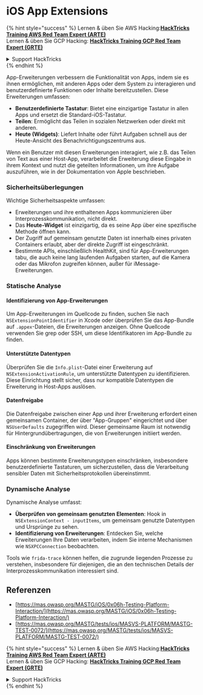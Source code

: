 # iOS App Extensions

{% hint style="success" %}
Lernen & üben Sie AWS Hacking:<img src="/.gitbook/assets/arte.png" alt="" data-size="line">[**HackTricks Training AWS Red Team Expert (ARTE)**](https://training.hacktricks.xyz/courses/arte)<img src="/.gitbook/assets/arte.png" alt="" data-size="line">\
Lernen & üben Sie GCP Hacking: <img src="/.gitbook/assets/grte.png" alt="" data-size="line">[**HackTricks Training GCP Red Team Expert (GRTE)**<img src="/.gitbook/assets/grte.png" alt="" data-size="line">](https://training.hacktricks.xyz/courses/grte)

<details>

<summary>Support HackTricks</summary>

* Überprüfen Sie die [**Abonnementpläne**](https://github.com/sponsors/carlospolop)!
* **Treten Sie der** 💬 [**Discord-Gruppe**](https://discord.gg/hRep4RUj7f) oder der [**Telegram-Gruppe**](https://t.me/peass) bei oder **folgen** Sie uns auf **Twitter** 🐦 [**@hacktricks\_live**](https://twitter.com/hacktricks\_live)**.**
* **Teilen Sie Hacking-Tricks, indem Sie PRs an die** [**HackTricks**](https://github.com/carlospolop/hacktricks) und [**HackTricks Cloud**](https://github.com/carlospolop/hacktricks-cloud) GitHub-Repos senden.

</details>
{% endhint %}

App-Erweiterungen verbessern die Funktionalität von Apps, indem sie es ihnen ermöglichen, mit anderen Apps oder dem System zu interagieren und benutzerdefinierte Funktionen oder Inhalte bereitzustellen. Diese Erweiterungen umfassen:

- **Benutzerdefinierte Tastatur**: Bietet eine einzigartige Tastatur in allen Apps und ersetzt die Standard-iOS-Tastatur.
- **Teilen**: Ermöglicht das Teilen in sozialen Netzwerken oder direkt mit anderen.
- **Heute (Widgets)**: Liefert Inhalte oder führt Aufgaben schnell aus der Heute-Ansicht des Benachrichtigungszentrums aus.

Wenn ein Benutzer mit diesen Erweiterungen interagiert, wie z.B. das Teilen von Text aus einer Host-App, verarbeitet die Erweiterung diese Eingabe in ihrem Kontext und nutzt die geteilten Informationen, um ihre Aufgabe auszuführen, wie in der Dokumentation von Apple beschrieben.

### **Sicherheitsüberlegungen**

Wichtige Sicherheitsaspekte umfassen:

- Erweiterungen und ihre enthaltenen Apps kommunizieren über Interprozesskommunikation, nicht direkt.
- Das **Heute-Widget** ist einzigartig, da es seine App über eine spezifische Methode öffnen kann.
- Der Zugriff auf gemeinsam genutzte Daten ist innerhalb eines privaten Containers erlaubt, aber der direkte Zugriff ist eingeschränkt.
- Bestimmte APIs, einschließlich HealthKit, sind für App-Erweiterungen tabu, die auch keine lang laufenden Aufgaben starten, auf die Kamera oder das Mikrofon zugreifen können, außer für iMessage-Erweiterungen.

### Statische Analyse

#### **Identifizierung von App-Erweiterungen**

Um App-Erweiterungen im Quellcode zu finden, suchen Sie nach `NSExtensionPointIdentifier` in Xcode oder überprüfen Sie das App-Bundle auf `.appex`-Dateien, die Erweiterungen anzeigen. Ohne Quellcode verwenden Sie grep oder SSH, um diese Identifikatoren im App-Bundle zu finden.

#### **Unterstützte Datentypen**

Überprüfen Sie die `Info.plist`-Datei einer Erweiterung auf `NSExtensionActivationRule`, um unterstützte Datentypen zu identifizieren. Diese Einrichtung stellt sicher, dass nur kompatible Datentypen die Erweiterung in Host-Apps auslösen.

#### **Datenfreigabe**

Die Datenfreigabe zwischen einer App und ihrer Erweiterung erfordert einen gemeinsamen Container, der über "App-Gruppen" eingerichtet und über `NSUserDefaults` zugegriffen wird. Dieser gemeinsame Raum ist notwendig für Hintergrundübertragungen, die von Erweiterungen initiiert werden.

#### **Einschränkung von Erweiterungen**

Apps können bestimmte Erweiterungstypen einschränken, insbesondere benutzerdefinierte Tastaturen, um sicherzustellen, dass die Verarbeitung sensibler Daten mit Sicherheitsprotokollen übereinstimmt.

### Dynamische Analyse

Dynamische Analyse umfasst:

- **Überprüfen von gemeinsam genutzten Elementen**: Hook in `NSExtensionContext - inputItems`, um gemeinsam genutzte Datentypen und Ursprünge zu sehen.
- **Identifizierung von Erweiterungen**: Entdecken Sie, welche Erweiterungen Ihre Daten verarbeiten, indem Sie interne Mechanismen wie `NSXPCConnection` beobachten.

Tools wie `frida-trace` können helfen, die zugrunde liegenden Prozesse zu verstehen, insbesondere für diejenigen, die an den technischen Details der Interprozesskommunikation interessiert sind.

## Referenzen
* [https://mas.owasp.org/MASTG/iOS/0x06h-Testing-Platform-Interaction/](https://mas.owasp.org/MASTG/iOS/0x06h-Testing-Platform-Interaction/)
* [https://mas.owasp.org/MASTG/tests/ios/MASVS-PLATFORM/MASTG-TEST-0072/](https://mas.owasp.org/MASTG/tests/ios/MASVS-PLATFORM/MASTG-TEST-0072/)

{% hint style="success" %}
Lernen & üben Sie AWS Hacking:<img src="/.gitbook/assets/arte.png" alt="" data-size="line">[**HackTricks Training AWS Red Team Expert (ARTE)**](https://training.hacktricks.xyz/courses/arte)<img src="/.gitbook/assets/arte.png" alt="" data-size="line">\
Lernen & üben Sie GCP Hacking: <img src="/.gitbook/assets/grte.png" alt="" data-size="line">[**HackTricks Training GCP Red Team Expert (GRTE)**<img src="/.gitbook/assets/grte.png" alt="" data-size="line">](https://training.hacktricks.xyz/courses/grte)

<details>

<summary>Support HackTricks</summary>

* Überprüfen Sie die [**Abonnementpläne**](https://github.com/sponsors/carlospolop)!
* **Treten Sie der** 💬 [**Discord-Gruppe**](https://discord.gg/hRep4RUj7f) oder der [**Telegram-Gruppe**](https://t.me/peass) bei oder **folgen** Sie uns auf **Twitter** 🐦 [**@hacktricks\_live**](https://twitter.com/hacktricks\_live)**.**
* **Teilen Sie Hacking-Tricks, indem Sie PRs an die** [**HackTricks**](https://github.com/carlospolop/hacktricks) und [**HackTricks Cloud**](https://github.com/carlospolop/hacktricks-cloud) GitHub-Repos senden.

</details>
{% endhint %}
